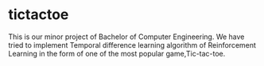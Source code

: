 # tictactoe
This is our minor project of Bachelor of Computer Engineering.
We have tried to implement Temporal difference learning algorithm of Reinforcement Learning in the form of one of the most popular game,Tic-tac-toe.
